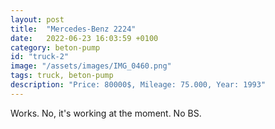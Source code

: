 ```yaml
---
layout: post
title:  "Mercedes-Benz 2224"
date:   2022-06-23 16:03:59 +0100
category: beton-pump
id: "truck-2"
image: "/assets/images/IMG_0460.png"
tags: truck, beton-pump
description: "Price: 80000$, Mileage: 75.000, Year: 1993"
---
```

Works. No, it's working at the moment. No BS.